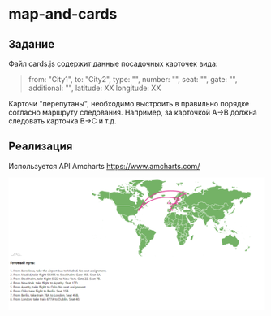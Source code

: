 # map-and-cards

## Задание

Файл cards.js содержит данные посадочных карточек вида:
   > from: "City1",
   > to: "City2",
   > type: "",
   > number: "",
   > seat: "",
   > gate: "",
   > additional: "",
   > latitude: ХХ
   > longitude: ХХ

Карточи "перепутаны", необходимо выстроить в правильно порядке согласно маршруту следования. 
Например, за карточкой А->B должна следовать карточка B->C и т.д.

## Реализация

Используется API Amcharts https://www.amcharts.com/

![Image alt](https://github.com/Sammily/map-and-cards/blob/master/src/way.png)
